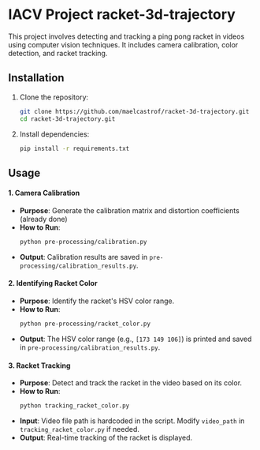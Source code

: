 # IACV Project racket-3d-trajectory

This project involves detecting and tracking a ping pong racket in videos using computer vision techniques. It includes camera calibration, color detection, and racket tracking.

## Installation
1. Clone the repository:
   ```bash
   git clone https://github.com/maelcastrof/racket-3d-trajectory.git
   cd racket-3d-trajectory.git
   ```

2. Install dependencies:
   ```bash
   pip install -r requirements.txt
   ```

## Usage
#### 1. Camera Calibration
- **Purpose**: Generate the calibration matrix and distortion coefficients (already done)
- **How to Run**:
  ```bash
  python pre-processing/calibration.py
  ```
- **Output**: Calibration results are saved in `pre-processing/calibration_results.py`.

#### 2. Identifying Racket Color
- **Purpose**: Identify the racket's HSV color range.
- **How to Run**:
  ```bash
  python pre-processing/racket_color.py
  ```
- **Output**: The HSV color range (e.g., `[173 149 106]`) is printed and saved in `pre-processing/calibration_results.py`.

#### 3. Racket Tracking
- **Purpose**: Detect and track the racket in the video based on its color.
- **How to Run**:
  ```bash
  python tracking_racket_color.py
  ```
- **Input**: Video file path is hardcoded in the script. Modify `video_path` in `tracking_racket_color.py` if needed.
- **Output**: Real-time tracking of the racket is displayed.